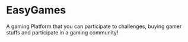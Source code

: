 # EasyGames
A gaming Platform  that you can participate to challenges, buying gamer stuffs and participate in a gaming community!  
